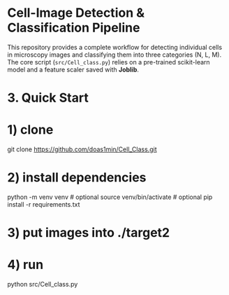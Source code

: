 # Cell-Image Detection & Classification Pipeline 
This repository provides a complete workflow for detecting individual cells in microscopy images and classifying them into three categories (N, L, M).  
The core script (`src/Cell_class.py`) relies on a pre-trained scikit-learn model and a feature scaler saved with **Joblib**.

# 3. Quick Start  
# 1) clone
git clone https://github.com/doas1min/Cell_Class.git

# 2) install dependencies
python -m venv venv       # optional
source venv/bin/activate  # optional
pip install -r requirements.txt

# 3) put images into ./target2
# 4) run
python src/Cell_class.py

